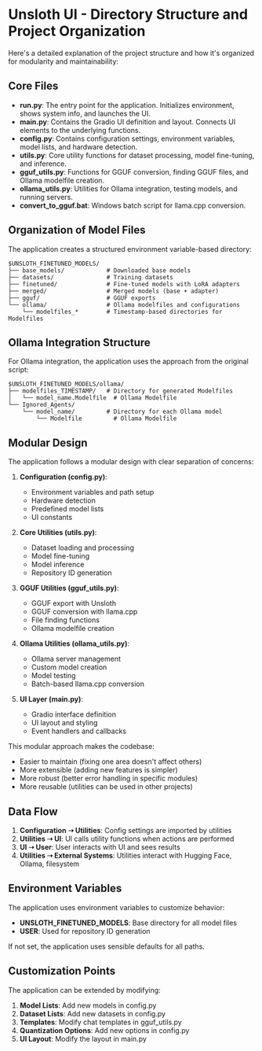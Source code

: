 # Unsloth UI - Directory Structure and Project Organization

Here's a detailed explanation of the project structure and how it's organized for modularity and maintainability:

## Core Files

- **run.py**: The entry point for the application. Initializes environment, shows system info, and launches the UI.
- **main.py**: Contains the Gradio UI definition and layout. Connects UI elements to the underlying functions.
- **config.py**: Contains configuration settings, environment variables, model lists, and hardware detection.
- **utils.py**: Core utility functions for dataset processing, model fine-tuning, and inference.
- **gguf_utils.py**: Functions for GGUF conversion, finding GGUF files, and Ollama modelfile creation.
- **ollama_utils.py**: Utilities for Ollama integration, testing models, and running servers.
- **convert_to_gguf.bat**: Windows batch script for llama.cpp conversion.

## Organization of Model Files

The application creates a structured environment variable-based directory:

```
$UNSLOTH_FINETUNED_MODELS/
├── base_models/            # Downloaded base models
├── datasets/               # Training datasets
├── finetuned/              # Fine-tuned models with LoRA adapters
├── merged/                 # Merged models (base + adapter)
├── gguf/                   # GGUF exports
└── ollama/                 # Ollama modelfiles and configurations
    └── modelfiles_*        # Timestamp-based directories for Modelfiles
```

## Ollama Integration Structure

For Ollama integration, the application uses the approach from the original script:

```
$UNSLOTH_FINETUNED_MODELS/ollama/
├── modelfiles_TIMESTAMP/   # Directory for generated Modelfiles
│   └── model_name.Modelfile  # Ollama Modelfile
└── Ignored_Agents/
    └── model_name/         # Directory for each Ollama model
        └── Modelfile         # Ollama Modelfile
```

## Modular Design

The application follows a modular design with clear separation of concerns:

1. **Configuration (config.py)**:
   - Environment variables and path setup
   - Hardware detection
   - Predefined model lists
   - UI constants

2. **Core Utilities (utils.py)**:
   - Dataset loading and processing
   - Model fine-tuning
   - Model inference
   - Repository ID generation

3. **GGUF Utilities (gguf_utils.py)**:
   - GGUF export with Unsloth
   - GGUF conversion with llama.cpp
   - File finding functions
   - Ollama modelfile creation

4. **Ollama Utilities (ollama_utils.py)**:
   - Ollama server management
   - Custom model creation
   - Model testing
   - Batch-based llama.cpp conversion

5. **UI Layer (main.py)**:
   - Gradio interface definition
   - UI layout and styling
   - Event handlers and callbacks

This modular approach makes the codebase:
- Easier to maintain (fixing one area doesn't affect others)
- More extensible (adding new features is simpler)
- More robust (better error handling in specific modules)
- More reusable (utilities can be used in other projects)

## Data Flow

1. **Configuration ➝ Utilities**: Config settings are imported by utilities
2. **Utilities ➝ UI**: UI calls utility functions when actions are performed
3. **UI ➝ User**: User interacts with UI and sees results
4. **Utilities ➝ External Systems**: Utilities interact with Hugging Face, Ollama, filesystem

## Environment Variables

The application uses environment variables to customize behavior:

- **UNSLOTH_FINETUNED_MODELS**: Base directory for all model files
- **USER**: Used for repository ID generation

If not set, the application uses sensible defaults for all paths.

## Customization Points

The application can be extended by modifying:

1. **Model Lists**: Add new models in config.py
2. **Dataset Lists**: Add new datasets in config.py
3. **Templates**: Modify chat templates in gguf_utils.py
4. **Quantization Options**: Add new options in config.py
5. **UI Layout**: Modify the layout in main.py
